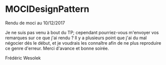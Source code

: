# MOCIDesignPattern
Rendu de moci au 10/12/2017

Je ne suis pas venu à bout du TP; cependant pourriez-vous m'envoyer vos remarques sur ce que j'ai rendu ? Il y a plusieurs point que j'ai du mal négocier dés le début, et je voudrais les connaître afin de ne plus reproduire ce genre d'erreur. Merci d'avance et bonne soirée.

Frédéric Wesolek
